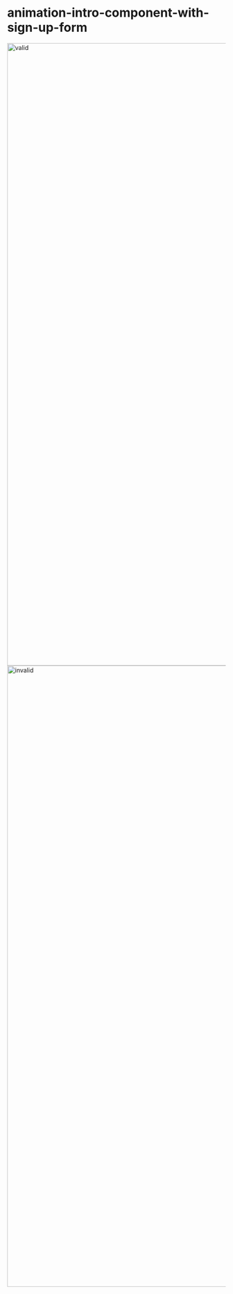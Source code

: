 # animation-intro-component-with-sign-up-form

<img width="1434" alt="valid" src="https://user-images.githubusercontent.com/90634573/196468506-5b710b30-e1c7-461e-a85d-1a2e9154b768.png">

<img width="1431" alt="invalid" src="https://user-images.githubusercontent.com/90634573/196468580-fb3f123c-9780-48fc-b71f-2dc781bfc258.png">
